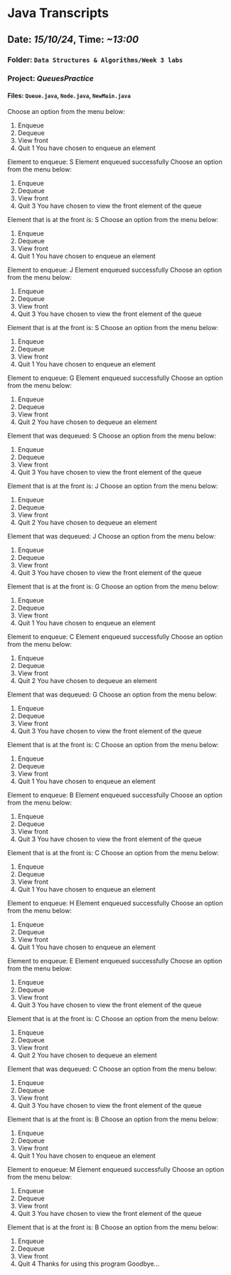 # **Java Transcripts**

## **Date**: *15/10/24*, **Time**: *~13:00*
### **Folder**: `Data Structures & Algorithms/Week 3 labs`  
### **Project**: *QueuesPractice*  
#### **Files**: `Queue.java`, `Node.java`, `NewMain.java`

Choose an option from the menu below:
1. Enqueue
2. Dequeue
3. View front
4. Quit
1
You have chosen to enqueue an element

Element to enqueue: 
S
Element enqueued successfully
Choose an option from the menu below:
1. Enqueue
2. Dequeue
3. View front
4. Quit
3
You have chosen to view the front element of the queue

Element that is at the front is: S
Choose an option from the menu below:
1. Enqueue
2. Dequeue
3. View front
4. Quit
1
You have chosen to enqueue an element

Element to enqueue: 
J
Element enqueued successfully
Choose an option from the menu below:
1. Enqueue
2. Dequeue
3. View front
4. Quit
3
You have chosen to view the front element of the queue

Element that is at the front is: S
Choose an option from the menu below:
1. Enqueue
2. Dequeue
3. View front
4. Quit
1
You have chosen to enqueue an element

Element to enqueue: 
G
Element enqueued successfully
Choose an option from the menu below:
1. Enqueue
2. Dequeue
3. View front
4. Quit
2
You have chosen to dequeue an element

Element that was dequeued: S
Choose an option from the menu below:
1. Enqueue
2. Dequeue
3. View front
4. Quit
3
You have chosen to view the front element of the queue

Element that is at the front is: J
Choose an option from the menu below:
1. Enqueue
2. Dequeue
3. View front
4. Quit
2
You have chosen to dequeue an element

Element that was dequeued: J
Choose an option from the menu below:
1. Enqueue
2. Dequeue
3. View front
4. Quit
3
You have chosen to view the front element of the queue

Element that is at the front is: G
Choose an option from the menu below:
1. Enqueue
2. Dequeue
3. View front
4. Quit
1
You have chosen to enqueue an element

Element to enqueue: 
C
Element enqueued successfully
Choose an option from the menu below:
1. Enqueue
2. Dequeue
3. View front
4. Quit
2
You have chosen to dequeue an element

Element that was dequeued: G
Choose an option from the menu below:
1. Enqueue
2. Dequeue
3. View front
4. Quit
3
You have chosen to view the front element of the queue

Element that is at the front is: C
Choose an option from the menu below:
1. Enqueue
2. Dequeue
3. View front
4. Quit
1
You have chosen to enqueue an element

Element to enqueue: 
B
Element enqueued successfully
Choose an option from the menu below:
1. Enqueue
2. Dequeue
3. View front
4. Quit
3
You have chosen to view the front element of the queue

Element that is at the front is: C
Choose an option from the menu below:
1. Enqueue
2. Dequeue
3. View front
4. Quit
1
You have chosen to enqueue an element

Element to enqueue: 
H
Element enqueued successfully
Choose an option from the menu below:
1. Enqueue
2. Dequeue
3. View front
4. Quit
1
You have chosen to enqueue an element

Element to enqueue: 
E
Element enqueued successfully
Choose an option from the menu below:
1. Enqueue
2. Dequeue
3. View front
4. Quit
3
You have chosen to view the front element of the queue

Element that is at the front is: C
Choose an option from the menu below:
1. Enqueue
2. Dequeue
3. View front
4. Quit
2
You have chosen to dequeue an element

Element that was dequeued: C
Choose an option from the menu below:
1. Enqueue
2. Dequeue
3. View front
4. Quit
3
You have chosen to view the front element of the queue

Element that is at the front is: B
Choose an option from the menu below:
1. Enqueue
2. Dequeue
3. View front
4. Quit
1
You have chosen to enqueue an element

Element to enqueue: 
M
Element enqueued successfully
Choose an option from the menu below:
1. Enqueue
2. Dequeue
3. View front
4. Quit
3
You have chosen to view the front element of the queue

Element that is at the front is: B
Choose an option from the menu below:
1. Enqueue
2. Dequeue
3. View front
4. Quit
4
Thanks for using this program
Goodbye...